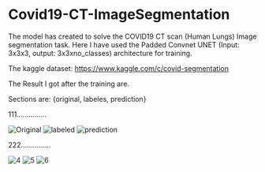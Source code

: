 # Covid19-CT-ImageSegmentation

The model has created to solve the COVID19 CT scan (Human Lungs) Image segmentation task. Here I have used the Padded Convnet UNET (Input: 3x3x3, output: 3x3xno_classes) architecture for training.

The kaggle dataset: https://www.kaggle.com/c/covid-segmentation

The Result I got after the training are.

Sections are: {original, labeles, prediction}

111...............

![Original](https://user-images.githubusercontent.com/75822824/149130504-bb95baca-843c-49e4-b0e0-d6a36dd302cc.png)
![labeled](https://user-images.githubusercontent.com/75822824/149130506-66ef808f-3666-40f8-a5df-7061a6c199ed.png)
![prediction](https://user-images.githubusercontent.com/75822824/149130509-64c2430b-26aa-4003-b0bd-4b5d40c9d9e4.png)

222...............

![4](https://user-images.githubusercontent.com/75822824/149133795-5b1ae6a2-61f3-48a5-b34b-2543d2413ea4.png)
![5](https://user-images.githubusercontent.com/75822824/149133807-bc6fba3b-fc07-4537-afb3-9c645bda2bde.png)
![6](https://user-images.githubusercontent.com/75822824/149133817-b3d5cbad-b313-44ac-82ba-d8b7a55f372b.png)
